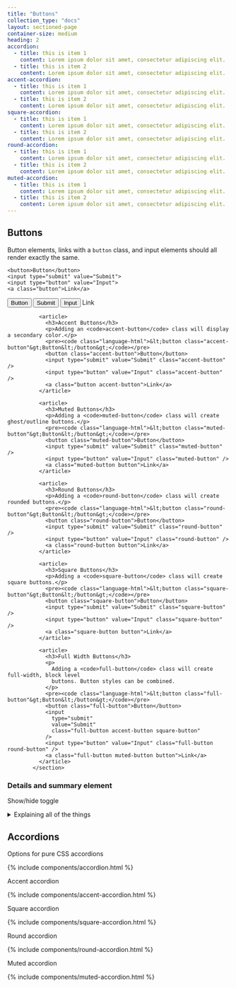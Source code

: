 ```yaml
---
title: "Buttons"
collection_type: "docs"
layout: sectioned-page
container-size: medium
heading: 2
accordion: 
  - title: this is item 1
    content: Lorem ipsum dolor sit amet, consectetur adipiscing elit. 
  - title: this is item 2
    content: Lorem ipsum dolor sit amet, consectetur adipiscing elit.
accent-accordion: 
  - title: this is item 1
    content: Lorem ipsum dolor sit amet, consectetur adipiscing elit. 
  - title: this is item 2
    content: Lorem ipsum dolor sit amet, consectetur adipiscing elit.
square-accordion: 
  - title: this is item 1
    content: Lorem ipsum dolor sit amet, consectetur adipiscing elit. 
  - title: this is item 2
    content: Lorem ipsum dolor sit amet, consectetur adipiscing elit.
round-accordion: 
  - title: this is item 1
    content: Lorem ipsum dolor sit amet, consectetur adipiscing elit. 
  - title: this is item 2
    content: Lorem ipsum dolor sit amet, consectetur adipiscing elit.
muted-accordion: 
  - title: this is item 1
    content: Lorem ipsum dolor sit amet, consectetur adipiscing elit. 
  - title: this is item 2
    content: Lorem ipsum dolor sit amet, consectetur adipiscing elit.
---
```


<h2>Buttons</h2>
                <p>
                  Button elements, links with a <code>button</code> class, and input elements should
                  all render exactly the same.
                </p>
                <pre><code class="language-html">&lt;button&gt;Button&lt;/button&gt;
&lt;input type=&quot;submit&quot; value=&quot;Submit&quot;&gt;
&lt;input type=&quot;button&quot; value=&quot;Input&quot;&gt;
&lt;a class=&quot;button&quot;&gt;Link&lt;/a&gt;</code></pre>
                <button>Button</button>
                <input type="submit" value="Submit" />
                <input type="button" value="Input" />
                <a class="button">Link</a>
              </article>

              <article>
                <h3>Accent Buttons</h3>
                <p>Adding an <code>accent-button</code> class will display a secondary color.</p>
                <pre><code class="language-html">&lt;button class="accent-button"&gt;Button&lt;/button&gt;</code></pre>
                <button class="accent-button">Button</button>
                <input type="submit" value="Submit" class="accent-button" />
                <input type="button" value="Input" class="accent-button" />
                <a class="button accent-button">Link</a>
              </article>

              <article>
                <h3>Muted Buttons</h3>
                <p>Adding a <code>muted-button</code> class will create ghost/outline buttons.</p>
                <pre><code class="language-html">&lt;button class="muted-button"&gt;Button&lt;/button&gt;</code></pre>
                <button class="muted-button">Button</button>
                <input type="submit" value="Submit" class="muted-button" />
                <input type="button" value="Input" class="muted-button" />
                <a class="muted-button button">Link</a>
              </article>

              <article>
                <h3>Round Buttons</h3>
                <p>Adding a <code>round-button</code> class will create rounded buttons.</p>
                <pre><code class="language-html">&lt;button class="round-button"&gt;Button&lt;/button&gt;</code></pre>
                <button class="round-button">Button</button>
                <input type="submit" value="Submit" class="round-button" />
                <input type="button" value="Input" class="round-button" />
                <a class="round-button button">Link</a>
              </article>

              <article>
                <h3>Square Buttons</h3>
                <p>Adding a <code>square-button</code> class will create square buttons.</p>
                <pre><code class="language-html">&lt;button class="square-button"&gt;Button&lt;/button&gt;</code></pre>
                <button class="square-button">Button</button>
                <input type="submit" value="Submit" class="square-button" />
                <input type="button" value="Input" class="square-button" />
                <a class="square-button button">Link</a>
              </article>

              <article>
                <h3>Full Width Buttons</h3>
                <p>
                  Adding a <code>full-button</code> class will create full-width, block level
                  buttons. Button styles can be combined.
                </p>
                <pre><code class="language-html">&lt;button class="full-button"&gt;Button&lt;/button&gt;</code></pre>
                <button class="full-button">Button</button>
                <input
                  type="submit"
                  value="Submit"
                  class="full-button accent-button square-button"
                />
                <input type="button" value="Input" class="full-button round-button" />
                <a class="full-button muted-button button">Link</a>
              </article>
            </section>

### Details and summary element</h2>
Show/hide toggle
  
<details>
  <summary>Explaining all of the things</summary>
  <p>Some explanation goes here...</p>
</details>

## Accordions

Options for pure CSS accordions

{% include components/accordion.html %}

Accent accordion

{% include components/accent-accordion.html %}

Square accordion

{% include components/square-accordion.html %}

Round accordion
  
{% include components/round-accordion.html %}

Muted accordion
    
{% include components/muted-accordion.html %}
